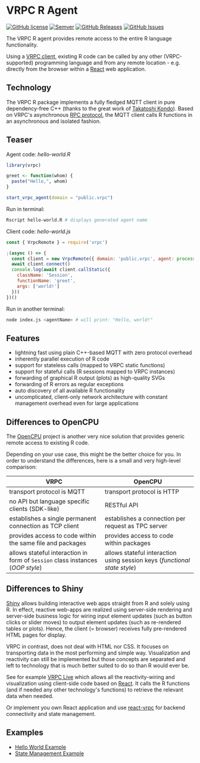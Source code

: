 # VRPC R Agent

[![GitHub license](https://img.shields.io/badge/license-MIT-blue.svg)](https://raw.githubusercontent.com/heisenware/vrpc-r-agent/master/LICENSE)
[![Semver](https://img.shields.io/badge/semver-2.0.0-blue)](https://semver.org/spec/v2.0.0.html)
[![GitHub Releases](https://img.shields.io/github/tag/heisenware/vrpc-r-agent.svg)](https://github.com/heisenware/vrpc-r-agent/tag)
[![GitHub Issues](https://img.shields.io/github/issues/heisenware/vrpc-r-agent.svg)](http://github.com/heisenware/vrpc-r-agent/issues)

The VRPC R agent provides remote access to the entire R language functionality.

Using a [VRPC client](https://vrpc.io/technology/agent-and-client), existing R
code can be called by any other (VRPC-supported) programming language and
from any remote location - e.g. directly from the browser within a
[React](https://reactjs.org) web application.

## Technology

The VRPC R package implements a fully fledged MQTT client in pure
dependency-free C++ (thanks to the great work of
[Takatoshi Kondo](https://github.com/redboltz/mqtt_cpp)).
Based on VRPC's asynchronous [RPC protocol](https://vrpc.io/docs/remote-protocol),
the MQTT client calls R functions in an asynchronous and isolated fashion.

## Teaser

Agent code: *hello-world.R*

```R
library(vrpc)

greet <- function(whom) {
  paste("Hello,", whom)
}

start_vrpc_agent(domain = "public.vrpc")
```

Run in terminal:

```bash
Rscript hello-world.R # displays generated agent name
```

Client code: *hello-world.js*

```js
const { VrpcRemote } = require('vrpc')

;(async () => {
  const client = new VrpcRemote({ domain: 'public.vrpc', agent: process.argv[2] })
  await client.connect()
  console.log(await client.callStatic({
    className: 'Session',
    functionName: 'greet',
    args: ['world!']
  }))
})()
```

Run in another terminal:

```bash
node index.js <agentName> # will print: "Hello, world!"
```

## Features

- lightning fast using plain C++-based MQTT with zero protocol overhead
- inherently parallel execution of R code
- support for stateless calls (mapped to VRPC static functions)
- support for stateful calls (R sessions mapped to VRPC instances)
- forwarding of graphical R output (plots) as high-quality SVGs
- forwarding of R errors as regular exceptions
- auto discovery of all available R functionality
- uncomplicated, client-only network architecture with constant management
  overhead even for large applications

## Differences to OpenCPU

The [OpenCPU](https://github.com/opencpu/opencpu) project is another very nice
solution that provides generic remote access to existing R code.

Depending on your use case, this might be the better choice for you. In order to
understand the differences, here is a small and very high-level comparison:

| VRPC  | OpenCPU  |
|-------|----------|
| transport protocol is MQTT   | transport protocol is HTTP   |
| no API but language specific clients (SDK-like)  | RESTful API  |
| establishes a single permanent connection as TCP client  | establishes a connection per request as TPC server  |
| provides access to code within the same file and packages | provides access to code within packages |
| allows stateful interaction in form of `Session` class instances (*OOP style*) | allows stateful interaction using session keys (*functional state style*)|

## Differences to Shiny

[Shiny](https://shiny.rstudio.com/) allows building interactive web apps
straight from R and solely using R. In effect, reactive web-apps are realized
using server-side rendering and server-side business logic for wiring input
element updates (such as button clicks or slider moves) to output element
updates (such as re-rendered tables or plots). Hence, the client (= browser)
receives fully pre-rendered HTML pages for display.

VRPC in contrast, does not deal with HTML nor CSS. It focuses on transporting
data in the most performing and simple way. Visualization and reactivity can
still be implemented but those concepts are separated and left to technology
that is much better suited to do so than R would ever be.

See for example [VRPC Live](https://live.vrpc.io) which allows all the
reactivity-wiring and visualization using client-side code based on
[React](https://reactjs.org). It calls the R functions (and if needed any other
technology's functions) to retrieve the relevant data when needed.

Or implement you own React application and use
[react-vrpc](https://www.npmjs.com/package/react-vrpc) for backend connectivity
and state management.

## Examples

- [Hello World Example](examples/01-hello-world/README.md)
- [State Management Example](examples/01-hello-world/README.md)
